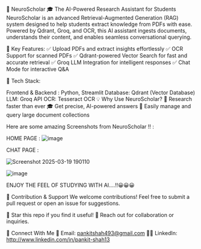 🧠 NeuroScholar 🎓
The AI-Powered Research Assistant for Students
NeuroScholar is an advanced Retrieval-Augmented Generation (RAG) system designed to help students extract knowledge from PDFs with ease. Powered by Qdrant, Groq, and OCR, this AI assistant ingests documents, understands their content, and enables seamless conversational querying.

🚀 Key Features:
✅ Upload PDFs and extract insights effortlessly
✅ OCR Support for scanned PDFs
✅ Qdrant-powered Vector Search for fast and accurate retrieval
✅ Groq LLM Integration for intelligent responses
✅ Chat Mode for interactive Q&A

🔧 Tech Stack:

Frontend & Backend : Python, Streamlit
Database: Qdrant (Vector Database)
LLM: Groq API
OCR: Tesseract OCR
💡 Why Use NeuroScholar?
📖 Research faster than ever
🎓 Get precise, AI-powered answers
📂 Easily manage and query large document collections

Here are some amazing Screenshots from NeuroScholar !! :


HOME PAGE : 
![image](https://github.com/user-attachments/assets/e2b71276-a218-4fb6-bdb7-d591ef26b730)

CHAT PAGE : 

![Screenshot 2025-03-19 190110](https://github.com/user-attachments/assets/fa2ba8e4-4032-4ba3-b6f1-246e717a2edf)


![image](https://github.com/user-attachments/assets/88e6f8af-04a4-425b-bb91-a06f526e927f)

ENJOY THE FEEL OF STUDYING WITH AI....!!😀😀😀 



📌 Contribution & Support
We welcome contributions! Feel free to submit a pull request or open an issue for suggestions.

🌟 Star this repo if you find it useful!
💬 Reach out for collaboration or inquiries.


🔗 Connect With Me
📧 Email: pankitshah493@gmail.com 
👨‍💻 LinkedIn: http://www.linkedin.com/in/pankit-shah13
